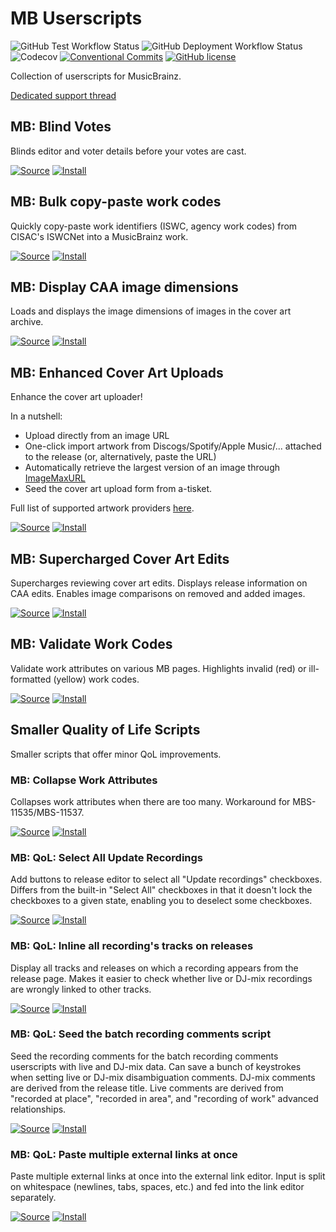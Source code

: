 # MB Userscripts
![GitHub Test Workflow Status](https://img.shields.io/github/workflow/status/ROpdebee/mb-userscripts/nightly%20tests?label=tests)
![GitHub Deployment Workflow Status](https://img.shields.io/github/workflow/status/ROpdebee/mb-userscripts/deploy?label=deployment)
![Codecov](https://img.shields.io/codecov/c/gh/ROpdebee/mb-userscripts)
[![Conventional Commits](https://img.shields.io/badge/Conventional%20Commits-1.0.0-yellow.svg)](https://conventionalcommits.org)
[![GitHub license](https://img.shields.io/github/license/ROpdebee/mb-userscripts)](https://github.com/ROpdebee/mb-userscripts/blob/main/LICENSE)

Collection of userscripts for MusicBrainz.

[Dedicated support thread](https://community.metabrainz.org/t/ropdebees-userscripts-support-thread/551947)

## MB: Blind Votes

Blinds editor and voter details before your votes are cast.

[![Source](https://img.shields.io/badge/source-2021.3.30-informational?style=for-the-badge&logo=github)](mb_blind_votes.user.js)
[![Install](https://img.shields.io/badge/install-2021.3.30-green?style=for-the-badge&logo=github)](mb_blind_votes.user.js?raw=1)

## MB: Bulk copy-paste work codes

Quickly copy-paste work identifiers (ISWC, agency work codes) from CISAC's ISWCNet into a MusicBrainz work.

[![Source](https://img.shields.io/badge/source-2021.9.25-informational?style=for-the-badge&logo=github)](mb_bulk_copy_work_codes.user.js)
[![Install](https://img.shields.io/badge/install-2021.9.25-green?style=for-the-badge&logo=github)](mb_bulk_copy_work_codes.user.js?raw=1)

## MB: Display CAA image dimensions

Loads and displays the image dimensions of images in the cover art archive.

[![Source](https://img.shields.io/badge/source-2021.9.25-informational?style=for-the-badge&logo=github)](mb_caa_dimensions.user.js)
[![Install](https://img.shields.io/badge/install-2021.9.25-green?style=for-the-badge&logo=github)](mb_caa_dimensions.user.js?raw=1)

## MB: Enhanced Cover Art Uploads

Enhance the cover art uploader!

In a nutshell:

* Upload directly from an image URL
* One-click import artwork from Discogs/Spotify/Apple Music/... attached to the release (or, alternatively, paste the URL)
* Automatically retrieve the largest version of an image through [ImageMaxURL](https://github.com/qsniyg/maxurl)
* Seed the cover art upload form from a-tisket.

Full list of supported artwork providers [here](src/mb_enhanced_cover_art_uploads/supportedProviders.md).

[![Source](https://img.shields.io/badge/dynamic/json?label=source&query=%24.version&url=https%3A%2F%2Fraw.githubusercontent.com%2FROpdebee%2Fmb-userscripts%2Fdist%2Fmb_enhanced_cover_art_uploads.metadata.json&logo=github&style=for-the-badge)](src/mb_enhanced_cover_art_uploads)
[![Install](https://img.shields.io/badge/dynamic/json?label=install&query=%24.version&url=https%3A%2F%2Fraw.githubusercontent.com%2FROpdebee%2Fmb-userscripts%2Fdist%2Fmb_enhanced_cover_art_uploads.metadata.json&logo=github&style=for-the-badge&color=green)](https://raw.github.com/ROpdebee/mb-userscripts/dist/mb_enhanced_cover_art_uploads.user.js)

## MB: Supercharged Cover Art Edits

Supercharges reviewing cover art edits. Displays release information on CAA edits. Enables image comparisons on removed and added images.

[![Source](https://img.shields.io/badge/source-2021.4.29-informational?style=for-the-badge&logo=github)](mb_supercharged_caa_edits.user.js)
[![Install](https://img.shields.io/badge/install-2021.4.29-green?style=for-the-badge&logo=github)](mb_supercharged_caa_edits.user.js?raw=1)

## MB: Validate Work Codes

Validate work attributes on various MB pages. Highlights invalid (red) or ill-formatted (yellow) work codes.

[![Source](https://img.shields.io/badge/source-2021.5.27-informational?style=for-the-badge&logo=github)](mb_validate_work_codes.user.js)
[![Install](https://img.shields.io/badge/install-2021.5.27-green?style=for-the-badge&logo=github)](mb_validate_work_codes.user.js?raw=1)

## Smaller Quality of Life Scripts
Smaller scripts that offer minor QoL improvements.

### MB: Collapse Work Attributes

Collapses work attributes when there are too many. Workaround for MBS-11535/MBS-11537.

[![Source](https://img.shields.io/badge/source-2021.9.25-informational?style=for-the-badge&logo=github)](mb_collapse_work_attributes.user.js)
[![Install](https://img.shields.io/badge/install-2021.9.25-green?style=for-the-badge&logo=github)](mb_collapse_work_attributes.user.js?raw=1)

### MB: QoL: Select All Update Recordings
Add buttons to release editor to select all "Update recordings" checkboxes. Differs from the built-in "Select All" checkboxes in that it doesn't lock the checkboxes to a given state, enabling you to deselect some checkboxes.

[![Source](https://img.shields.io/badge/source-2021.5.22-informational?style=for-the-badge&logo=github)](mb_qol_select_all_update_recordings.user.js)
[![Install](https://img.shields.io/badge/install-2021.5.22-green?style=for-the-badge&logo=github)](mb_qol_select_all_update_recordings.user.js?raw=1)

### MB: QoL: Inline all recording's tracks on releases
Display all tracks and releases on which a recording appears from the release page. Makes it easier to check whether live or DJ-mix recordings are wrongly linked to other tracks.

[![Source](https://img.shields.io/badge/source-2021.5.23-informational?style=for-the-badge&logo=github)](mb_qol_inline_recording_tracks.user.js)
[![Install](https://img.shields.io/badge/install-2021.5.23-green?style=for-the-badge&logo=github)](mb_qol_inline_recording_tracks.user.js?raw=1)

### MB: QoL: Seed the batch recording comments script
Seed the recording comments for the batch recording comments userscripts with live and DJ-mix data. Can save a bunch of keystrokes when setting live or DJ-mix disambiguation comments. DJ-mix comments are derived from the release title. Live comments are derived from "recorded at place", "recorded in area", and "recording of work" advanced relationships.

[![Source](https://img.shields.io/badge/source-2021.6.7-informational?style=for-the-badge&logo=github)](mb_qol_seed_recording_disambiguation.user.js)
[![Install](https://img.shields.io/badge/install-2021.6.7-green?style=for-the-badge&logo=github)](mb_qol_seed_recording_disambiguation.user.js?raw=1)

### MB: QoL: Paste multiple external links at once
Paste multiple external links at once into the external link editor. Input is split on whitespace (newlines, tabs, spaces, etc.) and fed into the link editor separately.

[![Source](https://img.shields.io/badge/source-2021.9.19-informational?style=for-the-badge&logo=github)](mb_multi_external_links.user.js)
[![Install](https://img.shields.io/badge/install-2021.9.19-green?style=for-the-badge&logo=github)](mb_multi_external_links.user.js?raw=1)
